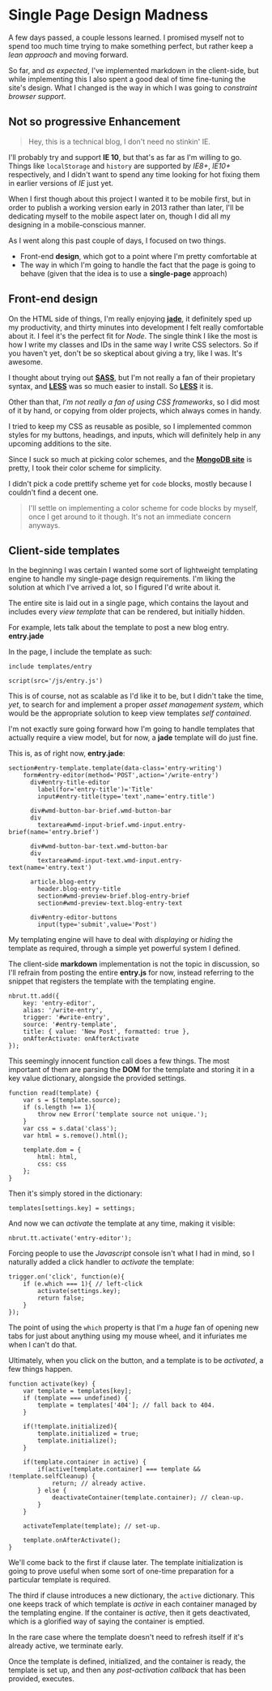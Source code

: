 # Single Page Design Madness #

A few days passed, a couple lessons learned. I promised myself not to spend too much time trying to make something perfect, but rather keep a _lean approach_ and moving forward.

So far, and _as expected_, I've implemented markdown in the client-side, but while implementing this I also spent a good deal of time fine-tuning the site's design. What I changed is the way in which I was going to _constraint browser support_.

## Not so progressive Enhancement ##

> Hey, this is a technical blog, I don't need no stinkin' IE.

I'll probably try and support **IE 10**, but that's as far as I'm willing to go. Things like `localStorage` and `history` are supported by _IE8+_, _IE10+_ respectively, and I didn't want to spend any time looking for hot fixing them in earlier versions of _IE_ just yet.

When I first though about this project I wanted it to be mobile first, but in order to publish a working version early in 2013 rather than later, I'll be dedicating myself to the mobile aspect later on, though I did all my designing in a mobile-conscious manner.

As I went along this past couple of days, I focused on two things.

- Front-end **design**, which got to a point where I'm pretty comfortable at
- The way in which I'm going to handle the fact that the page is going to behave (given that the idea is to use a **single-page** approach)

## Front-end design ##

On the HTML side of things, I'm really enjoying [**jade**](http://jade-lang.com/), it definitely sped up my productivity, and thirty minutes into development I felt really comfortable about it. I feel it's the perfect fit for _Node_. The single think I like the most is how I write my classes and IDs in the same way I write CSS selectors. So if you haven't yet, don't be so skeptical about giving a try, like I was. It's awesome.

I thought about trying out [**SASS**](http://sass-lang.com/), but I'm not really a fan of their propietary syntax, and [**LESS**](http://lesscss.org/) was so much easier to install. So [**LESS**](http://lesscss.org/) it is.

Other than that, _I'm not really a fan of using CSS frameworks_, so I did most of it by hand, or copying from older projects, which always comes in handy.

I tried to keep my CSS as reusable as posible, so I implemented common styles for my buttons, headings, and inputs, which will definitely help in any upcoming additions to the site.

Since I suck so much at picking color schemes, and the [**MongoDB site**](http://www.mongodb.org/) is pretty, I took their color scheme for simplicity.

I didn't pick a code prettify scheme yet for `code` blocks, mostly because I couldn't find a decent one.

> I'll settle on implementing a color scheme for code blocks by myself, once I get around to it though. It's not an immediate concern anyways.

## Client-side templates ##

In the beginning I was certain I wanted some sort of lightweight templating engine to handle my single-page design requirements. I'm liking the solution at which I've arrived a lot, so I figured I'd write about it.

The entire site is laid out in a single page, which contains the layout and includes every _view template_ that can be rendered, but initially hidden.

For example, lets talk about the template to post a new blog entry. **entry.jade**

In the page, I include the template as such:

    include templates/entry

	script(src='/js/entry.js')

This is of course, not as scalable as I'd like it to be, but I didn't take the time, _yet_, to search for and implement a proper _asset management system_, which would be the appropriate solution to keep view templates _self contained_.

I'm not exactly sure going forward how I'm going to handle templates that actually require a view model, but for now, a **jade** template will do just fine.

This is, as of right now, **entry.jade**:

	section#entry-template.template(data-class='entry-writing')
		form#entry-editor(method='POST',action='/write-entry')
		  div#entry-title-editor
			label(for='entry-title')='Title'
			input#entry-title(type='text',name='entry.title')

		  div#wmd-button-bar-brief.wmd-button-bar
		  div
			textarea#wmd-input-brief.wmd-input.entry-brief(name='entry.brief')

		  div#wmd-button-bar-text.wmd-button-bar
		  div
			textarea#wmd-input-text.wmd-input.entry-text(name='entry.text')

		  article.blog-entry
			header.blog-entry-title
			section#wmd-preview-brief.blog-entry-brief
			section#wmd-preview-text.blog-entry-text

		  div#entry-editor-buttons
			input(type='submit',value='Post')

My templating engine will have to deal with _displaying_ or _hiding_ the template as required, through a simple yet powerful system I defined.

The client-side **markdown** implementation is not the topic in discussion, so I'll refrain from posting the entire **entry.js** for now, instead referring to the snippet that registers the template with the templating engine.

    nbrut.tt.add({
        key: 'entry-editor',
        alias: '/write-entry',
        trigger: '#write-entry',
        source: '#entry-template',
        title: { value: 'New Post', formatted: true },
        onAfterActivate: onAfterActivate
    });

This seemingly innocent function call does a few things. The most important of them are parsing the **DOM** for the template and storing it in a key value dictionary, alongside the provided settings.

	function read(template) {
		var s = $(template.source);
		if (s.length !== 1){
			throw new Error('template source not unique.');
		}
		var css = s.data('class');
		var html = s.remove().html();

		template.dom = {
			html: html,
			css: css
		};
	}

Then it's simply stored in the dictionary:

    templates[settings.key] = settings;
	
And now we can _activate_ the template at any time, making it visible:

    nbrut.tt.activate('entry-editor');

Forcing people to use the _Javascript_ console isn't what I had in mind, so I naturally added a click handler to _activate_ the template:

	trigger.on('click', function(e){
		if (e.which === 1){ // left-click
			activate(settings.key);
			return false;
		}
	});

The point of using the `which` property is that I'm a _huge_ fan of opening new tabs for just about anything using my mouse wheel, and it infuriates me when I can't do that.

Ultimately, when you click on the button, and a template is to be _activated_, a few things happen.

	function activate(key) {
		var template = templates[key];
		if (template === undefined) {
			template = templates['404']; // fall back to 404.
		}

		if(!template.initialized){
			template.initialized = true;
			template.initialize();
		}

		if(template.container in active) {
			if(active[template.container] === template && !template.selfCleanup) {
				return; // already active.
			} else {
				deactivateContainer(template.container); // clean-up.
			}
		}

		activateTemplate(template); // set-up.

		template.onAfterActivate();
	}

We'll come back to the first if clause later. The template initialization is going to prove useful when some sort of one-time preparation for a particular template is required.

The third if clause introduces a new dictionary, the `active` dictionary. This one keeps track of which template is _active_ in each container managed by the templating engine. If the container is _active_, then it gets deactivated, which is a glorified way of saying the container is emptied.

In the rare case where the template doesn't need to refresh itself if it's already active, we terminate early.
	
Once the template is defined, initialized, and the container is ready, the template is set up, and then any _post-activation callback_ that has been provided, executes.
















